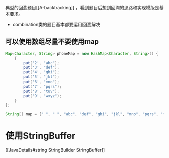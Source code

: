 典型的回溯题目[[A-backtracking]] ，看到题目后想到回溯的思路和实现模版是基本要求。
- combination类的题目基本都要运用回溯解决


## 可以使用数组尽量不要使用map
```java
Map<Character, String> phoneMap = new HashMap<Character, String>() {
	{
		put('2', "abc");
		put('3', "def");
		put('4', "ghi");
		put('5', "jkl");
		put('6', "mno");
		put('7', "pqrs");
		put('8', "tuv");
		put('9', "wxyz");
	}
};

String[] map = {" ", " ", "abc", "def", "ghi", "jkl", "mno", "pqrs", "tuv", "wxyz"};
```

# 使用StringBuffer
[[JavaDetails#string StringBuilder StringBuffer]]